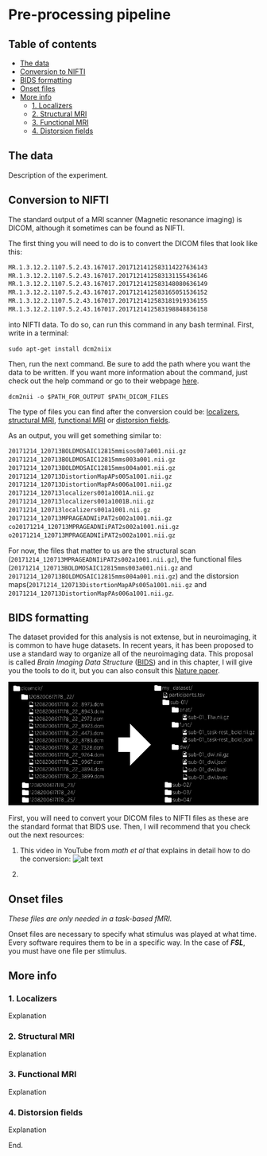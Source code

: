 
# Pre-processing pipeline <!-- omit in toc -->

## Table of contents <!-- omit in toc -->

- [The data](#the-data)
- [Conversion to NIFTI](#conversion-to-nifti)
- [BIDS formatting](#bids-formatting)
- [Onset files](#onset-files)
- [More info](#more-info)
  - [1. Localizers](#1-localizers)
  - [2. Structural MRI](#2-structural-mri)
  - [3. Functional MRI](#3-functional-mri)
  - [4. Distorsion fields](#4-distorsion-fields)
  
## The data

Description of the experiment.

## Conversion to NIFTI

The standard output of a MRI scanner (Magnetic resonance imaging) is DICOM, although it sometimes can be found as NIFTI.

The first thing you will need to do is to convert the DICOM files that look like this:

``` bash
MR.1.3.12.2.1107.5.2.43.167017.2017121412583114227636143
MR.1.3.12.2.1107.5.2.43.167017.2017121412583131155436146
MR.1.3.12.2.1107.5.2.43.167017.2017121412583148080636149
MR.1.3.12.2.1107.5.2.43.167017.2017121412583165051536152
MR.1.3.12.2.1107.5.2.43.167017.2017121412583181919336155
MR.1.3.12.2.1107.5.2.43.167017.2017121412583198848836158
```

into NIFTI data. To do so, can run this command in any bash terminal.
First, write in a terminal:

`sudo apt-get install dcm2niix`

Then, run the next command. Be sure to add the path where you want the data to be written. If you want more information about the command, just check out the help command or go to their webpage [here](https://github.com/rordenlab/dcm2niix).

`dcm2nii -o $PATH_FOR_OUTPUT $PATH_DICOM_FILES`

The type of files you can find after the conversion could be: [localizers](#1-localizers), [structural MRI](#2-structural-mri), [functional MRI](#3-functional-mri) or [distorsion fields](#4-distorsion-fields).

As an output, you will get something similar to:

``` bash
20171214_120713BOLDMOSAIC12815mmisos007a001.nii.gz
20171214_120713BOLDMOSAIC12815mms003a001.nii.gz
20171214_120713BOLDMOSAIC12815mms004a001.nii.gz
20171214_120713DistortionMapAPs005a1001.nii.gz
20171214_120713DistortionMapPAs006a1001.nii.gz
20171214_120713localizers001a1001A.nii.gz
20171214_120713localizers001a1001B.nii.gz
20171214_120713localizers001a1001.nii.gz
20171214_120713MPRAGEADNIiPAT2s002a1001.nii.gz
co20171214_120713MPRAGEADNIiPAT2s002a1001.nii.gz
o20171214_120713MPRAGEADNIiPAT2s002a1001.nii.gz
```

For now, the files that matter to us are the structural scan (`20171214_120713MPRAGEADNIiPAT2s002a1001.nii.gz`), the functional files (`20171214_120713BOLDMOSAIC12815mms003a001.nii.gz` and `20171214_120713BOLDMOSAIC12815mms004a001.nii.gz`) and the distorsion maps(`20171214_120713DistortionMapAPs005a1001.nii.gz` and `20171214_120713DistortionMapPAs006a1001.nii.gz`.

## BIDS formatting

The dataset provided for this analysis is not extense, but in neuroimaging, it is common to have huge datasets. In recent years, it has been proposed to use a standard way to organize all of the neuroimaging data. This proposal is called *Brain Imaging Data Structure* ([BIDS](https://bids.neuroimaging.io/)) and in this chapter, I will give you the tools to do it, but you can also consult this [Nature paper](https://www.nature.com/articles/sdata201644).

![alt text](https://raw.githubusercontent.com/ZaidaEMtzMo/how2fMRI/master/Media/Figure1.png "BIDS formatting example. As found in <https://bids.neuroimaging.io/>")

First, you will need to convert your DICOM files to NIFTI files as these are the standard format that BIDS use. Then, I will recommend that you check out the next resources:

1. This video in YouTube from _math et al_ that explains in detail how to do the conversion:
![[alt text](https://github.com/ZaidaEMtzMo/how2fMRI/blob/master/Media/Figure2.png)](https://www.youtube.com/watch?v=pAv9WuyyF3g "DICOM to BIDS conversion by **math et al** on YouTube 2018.")

2. 

## Onset files

*These files are only needed in a task-based fMRI.*

Onset files are necessary to specify what stimulus was played at what time. Every software requires them to be in a specific way. In the case of **_FSL_**, you must have one file per stimulus.

## More info

### 1. Localizers

Explanation

### 2. Structural MRI

Explanation

### 3. Functional MRI

Explanation

### 4. Distorsion fields

Explanation

End.

